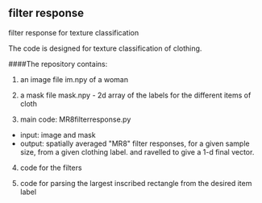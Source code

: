 
## filter response
filter response for texture classification


The code is designed for texture classification of clothing.

####The repository contains:

1. an image file im.npy of a woman

2. a mask file mask.npy - 2d array of the labels for the different items of cloth

3. main code: MR8filterresponse.py
 - input: image and mask
 - output: spatially averaged "MR8" filter responses, for a given sample size, from a given clothing label.
          and ravelled to give a 1-d final vector.

4. code for the filters

5. code for parsing the largest inscribed rectangle from the desired item label


